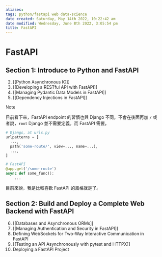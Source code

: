 ```yaml
---
aliases: 
tags: python/fastapi web data-science
date created: Saturday, May 14th 2022, 10:22:42 am
date modified: Wednesday, June 8th 2022, 3:05:54 pm
title: FastAPI
---
```


# FastAPI

## Section 1: Introduce to Python and FastAPI

2. [[Python Asynchronous IO]]
3. [[Developing a RESTful API with FastAPI]]
4. [[Managing Pydantic Data Models in FastAPI]]
5. [[Dependency Injections in FastAPI]]

> [!Note]
> 目前看下來，FastAPI endpoint 的習慣也與 Django 不同，不會在後面再加 `/` 或者說，`root` Django 並不需要定義，而 FastAPI 需要。
> ```python
> # Django, at urls.py
> urlpatterns = [
> 	...,
> 	path('some-route/', view=..., name=...),
> 	...,
> ]
> 
> # FastAPI
> @app.get('/some-route')
> async def some_func():
>     ...
> ```
> 目前來說，我是比較喜歡 FastAPI 的風格就是了。

## Section 2: Build and Deploy a Complete Web Backend with FastAPI

6. [[Databases and Asynchronous ORMs]]
7. [[Managing Authentication and Security in FastAPI]]
8. Defining WebSockets for Two-Way Interactive Communication in FastAPI
9. [[Testing an API Asynchronously with pytest and HTTPX]]
10. Deploying a FastAPI Project

